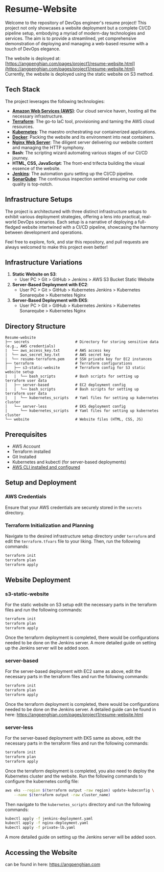 # Resume-Website

Welcome to the repository of DevOps engineer's resume project! This project not only showcases a website deployment but a complete CI/CD pipeline setup, embodying a myriad of modern-day technologies and services. The aim is to provide a streamlined, yet comprehensive demonstration of deploying and managing a web-based resume with a touch of DevOps elegance.

The website is deployed at:<br/>
[https://angpenghian.com/pages/project1/resume-website.html](https://angpenghian.com/pages/project1/resume-website.html)<br/>
Currently, the website is deployed using the static website on S3 method.<br/>

## Tech Stack
The project leverages the following technologies:

- **[Amazon Web Services (AWS)](https://aws.amazon.com/)**: Our cloud service haven, hosting all the necessary infrastructure.
- **[Terraform](https://www.terraform.io/)**: The go-to IaC tool, provisioning and taming the AWS cloud resources.
- **[Kubernetes](https://kubernetes.io/)**: The maestro orchestrating our containerized applications.
- **[Docker](https://www.docker.com/)**: Packing the website and its environment into neat containers.
- **[Nginx Web Server](https://www.nginx.com/)**: The diligent server delivering our website content and managing the HTTP symphony.
- **Bash**: The scripting wizard automating various stages of our CI/CD journey.
- **HTML, CSS, JavaScript**: The front-end trifecta building the visual essence of the website.
- **[Jenkins](https://www.jenkins.io/)**: The automation guru setting up the CI/CD pipeline.
- **[SonarQube](https://www.sonarqube.org/)**: The continuous inspection sentinel ensuring our code quality is top-notch.

## Infrastructure Setups
The project is architectured with three distinct infrastructure setups to exhibit various deployment strategies, offering a lens into practical, real-world DevOps scenarios. Each setup is a narrative of deploying a full-fledged website intertwined with a CI/CD pipeline, showcasing the harmony between development and operations.

Feel free to explore, fork, and star this repository, and pull requests are always welcomed to make this project even better!

## Infrastructure Variations

1. **Static Website on S3**:
    - User PC > Git > GitHub > Jenkins > AWS S3 Bucket Static Website
2. **Server-Based Deployment with EC2**:
    - User PC > Git > GitHub > Kubernetes Jenkins > Kubernetes Sonareqube > Kubernetes Nginx
3. **Server-Based Deployment with EKS**:
    - User PC > Git > GitHub > Kubernetes Jenkins > Kubernetes Sonareqube > Kubernetes Nginx

## Directory Structure

```plaintext
Resume-website
├── secrets                     # Directory for storing sensitive data (e.g., AWS credentials)
|  └── aws_access_key.txt       # AWS access key
|  └── aws_secret_key.txt       # AWS secret key
|  └── resume-terraform.pem     # SSH private key for EC2 instances
├── terraform                   # Terraform configurations
│   ├── s3-static-website       # Terraform config for S3 static website setup
|   |  └── bash_scripts         # Bash scripts for setting up terraform user data
│   ├── server-based            # EC2 deployment config
|   |  └── bash_scripts         # Bash scripts for setting up terraform user data
|   |  └── kubernetes_scripts   # Yaml files for setting up kubernetes cluster
│   └── server-less             # EKS deployment config
|      └── kubernetes_scripts   # Yaml files for setting up kubernetes cluster
└── website                     # Website files (HTML, CSS, JS)
```

## Prerequisites

- AWS Account
- Terraform installed
- Git Installed
- Kubernetes and kubectl (for server-based deployments)
- [AWS CLI installed and configured](https://aws.amazon.com/cli/)

## Setup and Deployment

### AWS Credentials

Ensure that your AWS credentials are securely stored in the `secrets` directory.

### Terraform Initialization and Planning

Navigate to the desired infrastructure setup directory under `terraform` and edit the `terraform.tfvars` file to your liking. Then, run the following commands:

```bash
terraform init
terraform plan
terraform apply
```

## Website Deployment
### s3-static-website
For the static website on S3 setup edit the necessary parts in the terraform files and run the following commands:
```bash
terraform init
terraform plan
terraform apply
```
Once the terraform deployment is completed, there would be configurations needed to be done on the Jenkins server.
A more detailed guide on setting up the Jenkins server will be added soon.

### server-based
For the server-based deployment with EC2 same as above, edit the necessary parts in the terraform files and run the following commands:
```bash
terraform init
terraform plan
terraform apply
```
Once the terraform deployment is completed, there would be configurations needed to be done on the Jenkins server.
A detailed guide can be found in here: https://angpenghian.com/pages/project1/resume-website.html

### server-less
For the server-based deployment with EKS same as above, edit the necessary parts in the terraform files and run the following commands:
```bash
terraform init
terraform plan
terraform apply
```

Once the terraform deployment is completed, you also need to deploy the Kubernetes cluster and the website.
Run the following commands to configure the kubernetes config file:
```bash
aws eks --region $(terraform output -raw region) update-kubeconfig \
    --name $(terraform output -raw cluster_name)
```

Then navigate to the `kubernetes_scripts` directory and run the following commands:
```bash
kubectl apply -f jenkins-deployment.yaml
kubectl apply -f nginx-deployment.yaml
kubectl apply -f private-lb.yaml
```
A more detailed guide on setting up the Jenkins server will be added soon.

## Accessing the Website
can be found in here: https://angpenghian.com